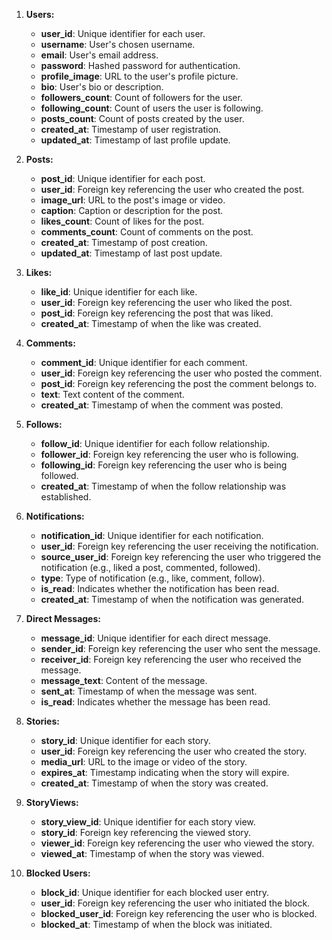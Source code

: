 
1. **Users:**
   - **user_id**: Unique identifier for each user.
   - **username**: User's chosen username.
   - **email**: User's email address.
   - **password**: Hashed password for authentication.
   - **profile_image**: URL to the user's profile picture.
   - **bio**: User's bio or description.
   - **followers_count**: Count of followers for the user.
   - **following_count**: Count of users the user is following.
   - **posts_count**: Count of posts created by the user.
   - **created_at**: Timestamp of user registration.
   - **updated_at**: Timestamp of last profile update.

2. **Posts:**
   - **post_id**: Unique identifier for each post.
   - **user_id**: Foreign key referencing the user who created the post.
   - **image_url**: URL to the post's image or video.
   - **caption**: Caption or description for the post.
   - **likes_count**: Count of likes for the post.
   - **comments_count**: Count of comments on the post.
   - **created_at**: Timestamp of post creation.
   - **updated_at**: Timestamp of last post update.

3. **Likes:**
   - **like_id**: Unique identifier for each like.
   - **user_id**: Foreign key referencing the user who liked the post.
   - **post_id**: Foreign key referencing the post that was liked.
   - **created_at**: Timestamp of when the like was created.

4. **Comments:**
   - **comment_id**: Unique identifier for each comment.
   - **user_id**: Foreign key referencing the user who posted the comment.
   - **post_id**: Foreign key referencing the post the comment belongs to.
   - **text**: Text content of the comment.
   - **created_at**: Timestamp of when the comment was posted.

5. **Follows:**
   - **follow_id**: Unique identifier for each follow relationship.
   - **follower_id**: Foreign key referencing the user who is following.
   - **following_id**: Foreign key referencing the user who is being followed.
   - **created_at**: Timestamp of when the follow relationship was established.

6. **Notifications:**
   - **notification_id**: Unique identifier for each notification.
   - **user_id**: Foreign key referencing the user receiving the notification.
   - **source_user_id**: Foreign key referencing the user who triggered the notification (e.g., liked a post, commented, followed).
   - **type**: Type of notification (e.g., like, comment, follow).
   - **is_read**: Indicates whether the notification has been read.
   - **created_at**: Timestamp of when the notification was generated.

9. **Direct Messages:**
   - **message_id**: Unique identifier for each direct message.
   - **sender_id**: Foreign key referencing the user who sent the message.
   - **receiver_id**: Foreign key referencing the user who received the message.
   - **message_text**: Content of the message.
   - **sent_at**: Timestamp of when the message was sent.
   - **is_read**: Indicates whether the message has been read.

10. **Stories:**
    - **story_id**: Unique identifier for each story.
    - **user_id**: Foreign key referencing the user who created the story.
    - **media_url**: URL to the image or video of the story.
    - **expires_at**: Timestamp indicating when the story will expire.
    - **created_at**: Timestamp of when the story was created.

11. **StoryViews:**
    - **story_view_id**: Unique identifier for each story view.
    - **story_id**: Foreign key referencing the viewed story.
    - **viewer_id**: Foreign key referencing the user who viewed the story.
    - **viewed_at**: Timestamp of when the story was viewed.

14. **Blocked Users:**
    - **block_id**: Unique identifier for each blocked user entry.
    - **user_id**: Foreign key referencing the user who initiated the block.
    - **blocked_user_id**: Foreign key referencing the user who is blocked.
    - **blocked_at**: Timestamp of when the block was initiated.

